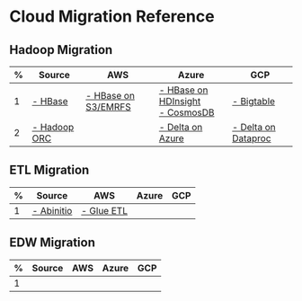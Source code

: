 # Cloud Migration Reference 

## Hadoop Migration 

 | % | Source  | AWS | Azure | GCP |
 |  ----------- | -----------  | -----------  | -----------  | -----------  | 
 | 1 | [- HBase](https://hbase.apache.org) | [- HBase on S3/EMRFS](https://d1.awsstatic.com/whitepapers/Migrating_to_Apache_Hbase_on_Amazon_S3_on_Amazon_EMR.pdf) | [- HBase on HDInsight](https://docs.microsoft.com/en-us/azure/data-factory/connector-hbase?tabs=data-factory) <br> [- CosmosDB](https://docs.microsoft.com/en-us/azure/cosmos-db/sql/migrate-hbase-to-cosmos-db) | [- Bigtable](https://cloud.google.com/architecture/hadoop/hadoop-gcp-migration-data-hbase-to-bigtable) |
 | 2 | [- Hadoop ORC](https://orc.apache.org) |  | [- Delta on Azure](https://docs.microsoft.com/en-us/azure/data-factory/format-delta) | [- Delta on Dataproc](https://medium.com/analytics-vidhya/using-google-dataproc-to-create-delta-tables-c6dffa263fee) |
 
 ## ETL Migration
 
  | % | Source  | AWS | Azure | GCP |
 |  ----------- | -----------  | -----------  | -----------  | -----------  | 
 | 1 | [- Abinitio](https://www.abinitio.com) | [- Glue ETL](https://aws.amazon.com/glue) |  |  |
 
 ## EDW Migration
 
  | % | Source  | AWS | Azure | GCP |
 |  ----------- | -----------  | -----------  | -----------  | -----------  | 
 | 1 |  |  |  |
 
